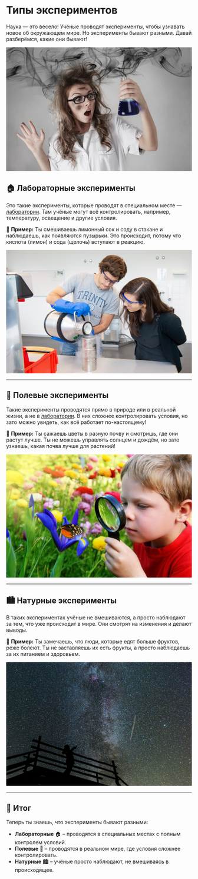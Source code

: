 # Типы экспериментов

Наука — это весело! Учёные проводят эксперименты, чтобы узнавать новое об окружающем мире. Но эксперименты бывают разными. Давай разберёмся, какие они бывают!

![Весёлый учёный](images/crazy_scientist.jpg)

## 🏠 Лабораторные эксперименты

Это такие эксперименты, которые проводят в специальном месте — [лаборатории](../laboratory/laboratory.md). Там учёные могут всё контролировать, например, температуру, освещение и другие условия.

🧪 **Пример:** Ты смешиваешь лимонный сок и соду в стакане и наблюдаешь, как появляются пузырьки. Это происходит, потому что кислота (лимон) и сода (щелочь) вступают в реакцию.

![Лабораторный эксперимент](images/lab_experiment.jpg)

---

## 🌳 Полевые эксперименты

Такие эксперименты проводятся прямо в природе или в реальной жизни, а не в [лаборатории](../laboratory/laboratory.md). В них сложнее контролировать условия, но зато можно увидеть, как всё работает по-настоящему!

🌱 **Пример:** Ты сажаешь цветы в разную почву и смотришь, где они растут лучше. Ты не можешь управлять солнцем и дождём, но зато узнаешь, какая почва лучше для растений!

![Полевой эксперимент](images/expirement_with_nature.jpg)

---

## 🏙 Натурные эксперименты

В таких экспериментах учёные не вмешиваются, а просто наблюдают за тем, что уже происходит в мире. Они смотрят на изменения и делают выводы.

👀 **Пример:** Ты замечаешь, что люди, которые едят больше фруктов, реже болеют. Ты не заставляешь их есть фрукты, а просто наблюдаешь за их питанием и здоровьем.

![Натурный эксперимент](images/observational_experiment.jpg)

---

## 🔎 Итог

Теперь ты знаешь, что эксперименты бывают разными:

- **Лабораторные** 🏠 – проводятся в специальных местах с полным контролем условий.
- **Полевые** 🌳 – проводятся в реальном мире, где условия сложнее контролировать.
- **Натурные** 🏙 – учёные просто наблюдают, не вмешиваясь в происходящее.